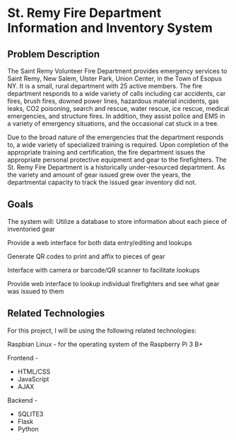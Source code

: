 # St. Remy Fire Department Information and Inventory System


## Problem Description

The Saint Remy Volunteer Fire Department provides emergency services to Saint Remy, New Salem, Ulster Park, Union Center, in the Town of Esopus NY. It is a small, rural department with 25 active members. The fire department responds to a wide variety of calls including car accidents, car fires, brush fires, downed power lines, hazardous material incidents, gas leaks, CO2 poisoning, search and rescue, water rescue, ice rescue, medical emergencies, and structure fires. In addition, they assist police and EMS in a variety of emergency situations, and the occasional cat stuck in a tree.

Due to the broad nature of the emergencies that the department responds to, a wide variety of specialized training is required. Upon completion of the appropriate training and certification, the fire department issues the appropriate personal protective equipment and gear to the firefighters. The St. Remy Fire Department is a historically under-resourced department. As the variety and amount of gear issued grew over the years, the departmental capacity to track the issued gear inventory did not.

## Goals

The system will:
Utilize a database to store information about each piece of inventoried gear

Provide a web interface for both data entry/editing and lookups

Generate QR codes to print and affix to pieces of gear

Interface with camera or barcode/QR scanner to facilitate lookups

Provide web interface to lookup individual firefighters and see what gear was issued to them


## Related Technologies
For this project, I will be using the following related technologies: 

Raspbian Linux - for the operating system of the Raspberry Pi 3 B+

Frontend -

- HTML/CSS
- JavaScript
- AJAX

Backend -
- SQLITE3
- Flask
- Python